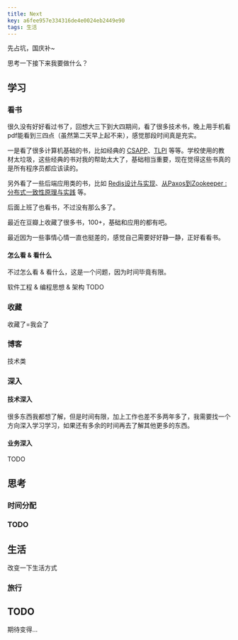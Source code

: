 ```yaml
---
title: Next
key: a6fee957e334316de4e0024eb2449e90
tags: 生活
---
```


先占坑，国庆补~

思考一下接下来我要做什么？

<!--more-->

## 学习

### 看书

很久没有好好看过书了，回想大三下到大四期间，看了很多技术书，晚上用手机看pdf能看到三四点（虽然第二天早上起不来），感觉那段时间真是充实。

一是看了很多计算机基础的书，比如经典的 [CSAPP](https://book.douban.com/subject/26912767/)、[TLPI](https://book.douban.com/subject/25809330/) 等等。学校使用的教材太垃圾，这些经典的书对我的帮助太大了，基础相当重要，现在觉得这些书真的是所有程序员都应该读的。

另外看了一些后端应用类的书，比如 [Redis设计与实现](https://book.douban.com/subject/25900156/)、[从Paxos到Zookeeper : 分布式一致性原理与实践](https://book.douban.com/subject/26292004/) 等。

后面上班了也看书，不过没有那么多了。

最近在豆瓣上收藏了很多书，100+，基础和应用的都有吧。

最近因为一些事情心情一直也挺差的，感觉自己需要好好静一静，正好看看书。

#### 怎么看 & 看什么

不过怎么看 & 看什么，这是一个问题，因为时间毕竟有限。

软件工程 & 编程思想 & 架构 TODO

### 收藏

收藏了=我会了

### 博客

技术类

### 深入

#### 技术深入

很多东西我都想了解，但是时间有限，加上工作也差不多两年多了，我需要找一个方向深入学习学习，如果还有多余的时间再去了解其他更多的东西。

#### 业务深入

TODO

## 思考

### 时间分配
### TODO

## 生活

改变一下生活方式

### 旅行

## TODO

期待变得...